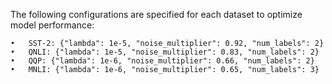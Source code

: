 The following configurations are specified for each dataset to optimize model performance:

	•	SST-2: {"lambda": 1e-5, "noise_multiplier": 0.92, "num_labels": 2}
	•	QNLI: {"lambda": 1e-5, "noise_multiplier": 0.83, "num_labels": 2}
	•	QQP: {"lambda": 1e-6, "noise_multiplier": 0.66, "num_labels": 2}
	•	MNLI: {"lambda": 1e-6, "noise_multiplier": 0.65, "num_labels": 3}
